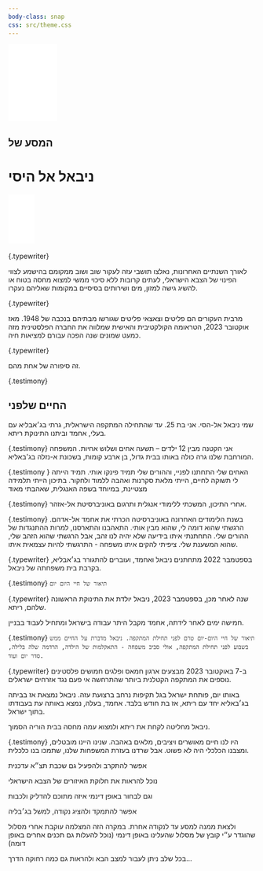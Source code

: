 ```yaml
---
body-class: snap
css: src/theme.css
---
```


[](svg/#opening.svg)

<img src="img/bts_logo.svg" alt="בצלם: מסעות עקירה]" style="max-width:100px;height:auto;">

## המסע של
# ניבאל אל היסי

<img src="img/scrol-signal.svg" alt="יש לגלול את הדף למטה" style="max-width:100px;height:auto;">


{.typewriter}

[](svg/#opening.svg/10,157,0.94/+gaza_map)

לאורך השנתיים האחרונות, נאלצו תושבי עזה לעקור שוב ושוב ממקומם בהישמע לצווי הפינוי של הצבא הישראלי, לעתים קרובות ללא סיכוי ממשי למצוא מחסה בטוח או להשיג גישה למזון, מים ושירותים בסיסיים במקומות שאליהם נעקרו. 


{.typewriter}

[](svg/#opening.svg/149,98,0.94/+gaza_map+displaced)

מרבית העקורים הם פליטים וצאצאי פליטים שגורשו מבתיהם בנכבה של 1948. מאז אוקטובר 2023, הטראומה הקולקטיבית והאישית שמלווה את החברה הפלסטינית מזה כמעט שמונים שנה הפכה עבורם למציאות חיה.


{.typewriter}

[](svg/#opening.svg/199,288,0.6/+gaza_map+displaced+nibal_2023)

זה סיפורה של אחת מהם.


{.testimony}

## החיים שלפני

[](svg/#opening.svg/-236,-18,0.94/+nibal_2023)
שמי ניבאל אל-הסי. אני בת 25. עד שהתחילה המתקפה הישראלית, גרתי בג׳אבליא עם בעלי, אחמד וביתנו התינוקת ריתא.


{.testimony}
[](svg/#opening.svg/-160,-103,0.94/+nibal_2023+home)
אני הקטנה מבין 12 ילדים – תשעה אחים ושלוש אחיות. המשפחה המורחבת שלנו גרה כולה באותו בבית גדול, בן ארבע קומות, בשכונת א-נזלה בג'באליא. 


{.testimony }
[](svg/#opening.svg/-160,-103,0.94/+nibal_2023+home)
האחים שלי התחתנו לפניי, וההורים שלי תמיד פינקו אותי. תמיד הייתה לי תשוקה לחיים, הייתי מלאת סקרנות ואהבה ללמוד ולחקור. בתיכון הייתי תלמידה מצטיינת, במיוחד בשפה האנגלית, שאהבתי מאוד


{.testimony}
[](vid/#t:7553216243403214088,auto)
אחרי התיכון, המשכתי ללימודי אנגלית ותרגום באוניברסיטת אל-אזהר.


{.testimony}
[](vid/#t:7289954627687058695,auto)
בשנת הלימודים האחרונה באוניברסיטה הכרתי את אחמד אל-אדהם. הרגשתי שהוא דומה לי, שהוא מבין אותי. התאהבנו והתארסנו, למרות ההתנגדות של ההורים שלי. התחתנתי איתו בידיעה שלא יהיה לנו זהב, אבל הרגשתי שהוא הזהב שלי, שהוא המשענת שלי. ציפיתי להקים איתו משפחה - התרגשתי להיות עצמאית איתו.


{.typewriter}
[](map/#31.52929,34.47915,15.50,37.6,0.0/+jabalia)
בספטמבר 2022 מתחתנים ניבאל ואחמד, ועוברים להתגורר בג׳אבליא, בקרבת בית משפחתה של ניבאל.


{.testimony}
[](vid/#t:6986912664517610754,auto)
`תיאור של חיי היום יום`


{.typewriter}
שנה לאחר מכן, בספטמבר 2023, ניבאל יולדת את התינוקת הראשונה שלהם, ריתא.

חמישה ימים לאחר לידתה, אחמד מקבל היתר עבודה בישראל ומתחיל לעבוד בבניין.


{.testimony}
[](tbd/#video_to_be_edited_from:_https://www.tiktok.com/@nebalelhessi/video/6997599039801920770)
`תיאור של חיי היום-יום טרם לפני תחילת המתקפה. ניבאל מדברת על החיים ממש בשבוע לפני תחילת המתקפה, אולי סביב משפחה - התאקלמות של הילדה, הרדמה שלה בלילה, סדר יום ועוד.`


{.typewriter}
[](tbd/#what_to_show)
ב-7 באוקטובר 2023 מבצעים ארגון חמאס ופלגים חמושים פלסטינים נוספים את המתקפה הקטלנית ביותר שהתרחשה אי פעם נגד אזרחים ישראלים.

באותו יום, פותחת ישראל בגל תקיפות נרחב ברצועת עזה. ניבאל נמצאת אז בביתה בג׳באליא יחד עם ריתא, אז בת חודש בלבד. אחמד, בעלה, נמצא באותה עת בעבודתו בתוך ישראל. 

ניבאל מחליטה לקחת את ריתא ולמצוא עמה מחסה בבית הוריה הסמוך.


{.testimony}
[](map/#31.52929,34.47915,15.50,37.6,0.0/+satellite,+jabalia)
היו לנו חיים מאושרים ויציבים, מלאים באהבה. שנינו היינו מובטלים, ומצבנו הכלכלי היה לא פשוט. אבל שרדנו בעזרת המשפחות שלנו, שתמכו בנו כלכלית.


[](map/#31.52261,34.43650,14.03,37.6,0.0/+overlay)
אפשר להתקרב ולהפעיל גם שכבת תצ״א עדכנית


[](map/#31.42380,34.35370,10.00,37.6,0.0/+idf-poly-outlines)
נוכל להראות את חלוקת האיזורים של הצבא הישראלי


[](map/#31.42380,34.35370,10.00,37.6,0.0/+idf-poly,+idf-poly-outlines)
וגם לבחור באופן דינמי איזה מתוכם להדליק ולכבות


[](map/#31.52956,34.47717,14.33,22.4,60.5/+jabalia)
אפשר להתמקד ולהציג נקודה, למשל בג׳בליה


[](map/#31.52103,34.46974,12.79,-14.4,30.4/+jabalia-rafah:follow,+jabalia,+rafah)
ולצאת ממנה למסע עד לנקודה אחרת. במקרה הזה המצלמה עוקבת אחרי מסלול שהוגדר ע״י קובץ של מסלול שהעלינו באופן דינמי (נוכל להעלות גם תכנים אחרים באופן דומה)


[](map/#31.38169,34.34570,10.45,1.6,59.0/+jabalia,+rafah)
בכל שלב ניתן לעבור למצב הבא ולהראות גם כמה רחוקה הדרך...
